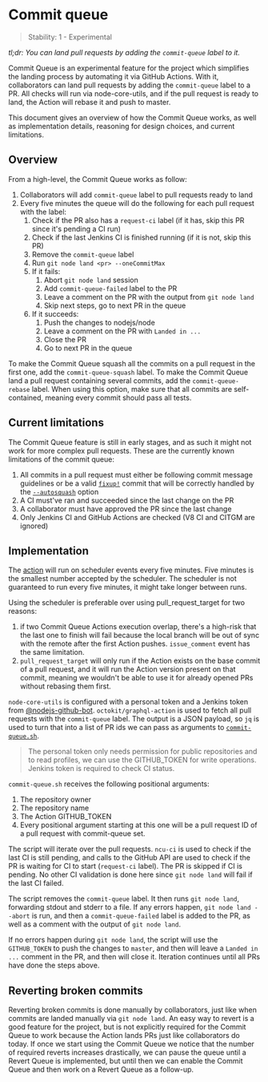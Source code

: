 # Commit queue

> Stability: 1 - Experimental

_tl;dr: You can land pull requests by adding the `commit-queue` label to it._

Commit Queue is an experimental feature for the project which simplifies the
landing process by automating it via GitHub Actions. With it, collaborators can
land pull requests by adding the `commit-queue` label to a PR. All
checks will run via node-core-utils, and if the pull request is ready to land,
the Action will rebase it and push to master.

This document gives an overview of how the Commit Queue works, as well as
implementation details, reasoning for design choices, and current limitations.

## Overview

From a high-level, the Commit Queue works as follow:

1. Collaborators will add `commit-queue` label to pull requests ready to land
2. Every five minutes the queue will do the following for each pull request
   with the label:
   1. Check if the PR also has a `request-ci` label (if it has, skip this PR
      since it's pending a CI run)
   2. Check if the last Jenkins CI is finished running (if it is not, skip this
      PR)
   3. Remove the `commit-queue` label
   4. Run `git node land <pr> --oneCommitMax`
   5. If it fails:
      1. Abort `git node land` session
      2. Add `commit-queue-failed` label to the PR
      3. Leave a comment on the PR with the output from `git node land`
      4. Skip next steps, go to next PR in the queue
   6. If it succeeds:
      1. Push the changes to nodejs/node
      2. Leave a comment on the PR with `Landed in ...`
      3. Close the PR
      4. Go to next PR in the queue

To make the Commit Queue squash all the commits on a pull request in the first
one, add the `commit-queue-squash` label.
To make the Commit Queue land a pull request containing several commits, add the
`commit-queue-rebase` label. When using this option, make sure
that all commits are self-contained, meaning every commit should pass all tests.

## Current limitations

The Commit Queue feature is still in early stages, and as such it might not
work for more complex pull requests. These are the currently known limitations
of the commit queue:

1. All commits in a pull request must either be following commit message
   guidelines or be a valid [`fixup!`](https://git-scm.com/docs/git-commit#Documentation/git-commit.txt---fixupltcommitgt)
   commit that will be correctly handled by the [`--autosquash`](https://git-scm.com/docs/git-rebase#Documentation/git-rebase.txt---autosquash)
   option
2. A CI must've ran and succeeded since the last change on the PR
3. A collaborator must have approved the PR since the last change
4. Only Jenkins CI and GitHub Actions are checked (V8 CI and CITGM are ignored)

## Implementation

The [action](../../.github/workflows/commit-queue.yml) will run on scheduler
events every five minutes. Five minutes is the smallest number accepted by
the scheduler. The scheduler is not guaranteed to run every five minutes, it
might take longer between runs.

Using the scheduler is preferable over using pull\_request\_target for two
reasons:

1. if two Commit Queue Actions execution overlap, there's a high-risk that
   the last one to finish will fail because the local branch will be out of
   sync with the remote after the first Action pushes. `issue_comment` event
   has the same limitation.
2. `pull_request_target` will only run if the Action exists on the base commit
   of a pull request, and it will run the Action version present on that
   commit, meaning we wouldn't be able to use it for already opened PRs
   without rebasing them first.

`node-core-utils` is configured with a personal token and
a Jenkins token from
[@nodejs-github-bot](https://github.com/nodejs/github-bot).
`octokit/graphql-action` is used to fetch all pull requests with the
`commit-queue` label. The output is a JSON payload, so `jq` is used to turn
that into a list of PR ids we can pass as arguments to
[`commit-queue.sh`](../../tools/actions/commit-queue.sh).

> The personal token only needs permission for public repositories and to read
> profiles, we can use the GITHUB\_TOKEN for write operations. Jenkins token is
> required to check CI status.

`commit-queue.sh` receives the following positional arguments:

1. The repository owner
2. The repository name
3. The Action GITHUB\_TOKEN
4. Every positional argument starting at this one will be a pull request ID of
   a pull request with commit-queue set.

The script will iterate over the pull requests. `ncu-ci` is used to check if
the last CI is still pending, and calls to the GitHub API are used to check if
the PR is waiting for CI to start (`request-ci` label). The PR is skipped if CI
is pending. No other CI validation is done here since `git node land` will fail
if the last CI failed.

The script removes the `commit-queue` label. It then runs `git node land`,
forwarding stdout and stderr to a file. If any errors happen,
`git node land --abort` is run, and then a `commit-queue-failed` label is added
to the PR, as well as a comment with the output of `git node land`.

If no errors happen during `git node land`, the script will use the
`GITHUB_TOKEN` to push the changes to `master`, and then will leave a
`Landed in ...` comment in the PR, and then will close it. Iteration continues
until all PRs have done the steps above.

## Reverting broken commits

Reverting broken commits is done manually by collaborators, just like when
commits are landed manually via `git node land`. An easy way to revert is a
good feature for the project, but is not explicitly required for the Commit
Queue to work because the Action lands PRs just like collaborators do today. If
once we start using the Commit Queue we notice that the number of required
reverts increases drastically, we can pause the queue until a Revert Queue is
implemented, but until then we can enable the Commit Queue and then work on a
Revert Queue as a follow-up.
